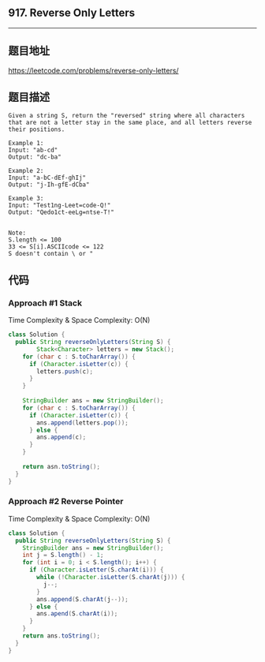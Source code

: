## 917. Reverse Only Letters

----
## 题目地址

https://leetcode.com/problems/reverse-only-letters/

## 题目描述
```
Given a string S, return the "reversed" string where all characters that are not a letter stay in the same place, and all letters reverse their positions.

Example 1:
Input: "ab-cd"
Output: "dc-ba"

Example 2:
Input: "a-bC-dEf-ghIj"
Output: "j-Ih-gfE-dCba"

Example 3:
Input: "Test1ng-Leet=code-Q!"
Output: "Qedo1ct-eeLg=ntse-T!"
 

Note:
S.length <= 100
33 <= S[i].ASCIIcode <= 122 
S doesn't contain \ or "
```

## 代码

### Approach #1 Stack

Time Complexity & Space Complexity: O(N)

```java
class Solution {
  public String reverseOnlyLetters(String S) {
		Stack<Character> letters = new Stack();
    for (char c : S.toCharArray()) {
      if (Character.isLetter(c)) {
        letters.push(c);
      }
    }
    
    StringBuilder ans = new StringBuilder();
    for (char c : S.toCharArray()) {
      if (Character.isLetter(c)) {
        ans.append(letters.pop());
      } else {
        ans.append(c);
      }
    }
    
    return asn.toString();
  }
}
```

### Approach #2 Reverse Pointer

Time Complexity & Space Complexity: O(N)

```java
class Solution {
  public String reverseOnlyLetters(String S) {
    StringBuilder ans = new StringBuilder();
    int j = S.length() - 1;
    for (int i = 0; i < S.length(); i++) {
      if (Character.isLetter(S.charAt(i))) {
        while (!Character.isLetter(S.charAt(j))) {
          j--;
        }
        ans.append(S.charAt(j--));
      } else {
        ans.apend(S.charAt(i));
      }
    }
    return ans.toString();
  }
}
```















